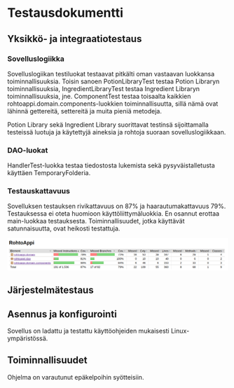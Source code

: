 # Testausdokumentti

## Yksikkö- ja integraatiotestaus

### Sovelluslogiikka

Sovelluslogiikan testiluokat testaavat pitkälti oman vastaavan luokkansa toiminnallisuuksia. Toisin sanoen PotionLibraryTest testaa Potion Libraryn toiminnallisuuksia, IngredientLibraryTest testaa Ingredient Libraryn toiminnallisuuksia, jne. ComponentTest testaa toisaalta kaikkien rohtoappi.domain.components-luokkien toiminnallisuutta, sillä nämä ovat lähinnä gettereitä, settereitä ja muita pieniä metodeja.

Potion Library sekä Ingredient Library suorittavat testinsä sijoittamalla testeissä luotuja ja käytettyjä aineksia ja rohtoja suoraan sovelluslogiikkaan.

### DAO-luokat

HandlerTest-luokka testaa tiedostosta lukemista sekä pysyväistalletusta käyttäen TemporaryFolderia.


### Testauskattavuus

Sovelluksen testauksen rivikattavuus on 87% ja haarautumakattavuus 79%. Testauksessa ei oteta huomioon käyttöliittymäluokkia. En osannut erottaa main-luokkaa testauksesta. Toiminnallisuudet, jotka käyttävät satunnaisuutta, ovat heikosti testattuja.

![JacocoReport](https://github.com/ikylios/ot-harjoitustyo/blob/master/dokumentointi/jacocoresults.png)


## Järjestelmätestaus

## Asennus ja konfigurointi

Sovellus on ladattu ja testattu käyttöohjeiden mukaisesti Linux-ympäristössä.

## Toiminnallisuudet

Ohjelma on varautunut epäkelpoihin syötteisiin.
